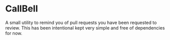 # CallBell

A small utility to remind you of pull requests you have been requested to review. This has been intentional kept very simple and free of dependencies for now.
